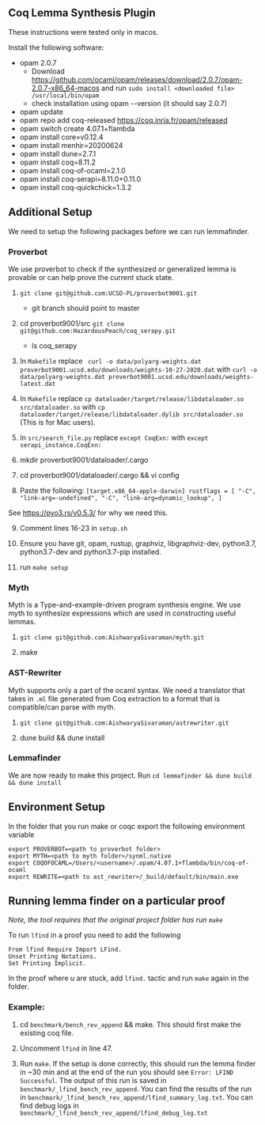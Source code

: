 Coq Lemma Synthesis Plugin
---------------------------
These instructions were tested only in macos.

Install the following software:

- opam 2.0.7 
    - Download https://github.com/ocaml/opam/releases/download/2.0.7/opam-2.0.7-x86_64-macos and run `sudo install <downloaded file> /usr/local/bin/opam`
    - check installation using opam --version (it should say 2.0.7)
- opam update
- opam repo add coq-released https://coq.inria.fr/opam/released
- opam switch create 4.07.1+flambda
- opam install core=v0.12.4
- opam install menhir=20200624
- opam install dune=2.7.1
- opam install coq=8.11.2
- opam install coq-of-ocaml=2.1.0
- opam install coq-serapi=8.11.0+0.11.0
- opam install coq-quickchick=1.3.2


## Additional Setup
We need to setup the following packages before we can run lemmafinder.

### Proverbot
We use proverbot to check if the synthesized or generalized lemma is provable or can help prove the current stuck state.

1. `git clone git@github.com:UCSD-PL/proverbot9001.git`
    - git branch should point to master

2. cd proverbot9001/src `git clone git@github.com:HazardousPeach/coq_serapy.git`
    - ls coq_serapy

3. In `Makefile` replace ` curl -o data/polyarg-weights.dat proverbot9001.ucsd.edu/downloads/weights-10-27-2020.dat` with `curl -o data/polyarg-weights.dat proverbot9001.ucsd.edu/downloads/weights-latest.dat`

4. In `Makefile` replace `cp dataloader/target/release/libdataloader.so src/dataloader.so` with `cp dataloader/target/release/libdataloader.dylib src/dataloader.so` (This is for Mac users).

5. In `src/search_file.py` replace `except CoqExn:` with `except serapi_instance.CoqExn:` 

6. mkdir proverbot9001/dataloader/.cargo

7. cd proverbot9001/dataloader/.cargo && vi config

8. Paste the following: `[target.x86_64-apple-darwin]
rustflags = [
  "-C", "link-arg=-undefined",
  "-C", "link-arg=dynamic_lookup",
]`


See https://pyo3.rs/v0.5.3/ for why we need this.

9. Comment lines 16-23 in `setup.sh`

10. Ensure you have git, opam, rustup, graphviz, libgraphviz-dev, python3.7, python3.7-dev and python3.7-pip installed.  

11. run `make setup`


### Myth
Myth is a Type-and-example-driven program synthesis engine. We use myth to synthesize expressions which are used in constructing useful lemmas.

1. `git clone git@github.com:AishwaryaSivaraman/myth.git`

2. make


### AST-Rewriter
Myth supports only a part of the ocaml syntax. We need a translator that takes in `.ml` file generated from Coq extraction to a format that is compatible/can parse with myth. 

1. `git clone git@github.com:AishwaryaSivaraman/astrewriter.git`

2. dune build && dune install

### Lemmafinder
We are now ready to make this project. 
Run `cd lemmafinder && dune build && dune install`

## Environment Setup
In the folder that you run make or coqc export the following environment variable

```
export PROVERBOT=<path to proverbot folder>
export MYTH=<path to myth folder>/synml.native
export COQOFOCAML=/Users/<username>/.opam/4.07.1+flambda/bin/coq-of-ocaml
export REWRITE=<path to ast_rewriter>/_build/default/bin/main.exe
```


## Running lemma finder on a particular proof 
<em> Note, the tool requires that the original project folder has run `make`</em>

To run ```lfind``` in a proof you need to add the following

```
From lfind Require Import LFind.
Unset Printing Notations.
Set Printing Implicit.
```

In the proof where u are stuck, add `lfind.` tactic and run `make` again in the folder. 

### Example: 
1. cd `benchmark/bench_rev_append` && make. 
This should first make the existing coq file. 

2. Uncomment `lfind` in line 47.

3. Run `make`. If the setup is done correctly, this should run the lemma finder in ~30 min and at the end of the run you should see  `Error: LFIND Successful`. The output of this run is saved in `benchmark/_lfind_bench_rev_append`. 
You can find the results of the run in `benchmark/_lfind_bench_rev_append/lfind_summary_log.txt`. You can find debug logs in `benchmark/_lfind_bench_rev_append/lfind_debug_log.txt`
